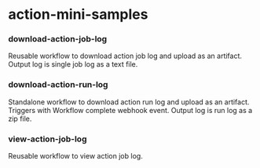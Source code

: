 # action-mini-samples

### download-action-job-log
Reusable workflow to download action job log and upload as an artifact. Output log is single job log as a text file.

### download-action-run-log
Standalone workflow to download action run log and upload as an artifact. Triggers with Workflow complete webhook event. Output log is run log as a zip file.

### view-action-job-log
Reusable workflow to view action job log.

